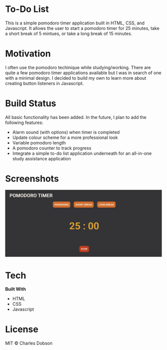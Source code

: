 # To-Do List
This is a simple pomodoro timer application built in HTML, CSS, and Javascript. It allows the user to start a pomodoro timer for 25 minutes, take a short break of 5 mintues, or take a long break of 15 minutes.

# Motivation
I often use the pomodoro techinique while studying/working. There are quite a few pomodoro timer applications available but I was in search of one with a minimal design. I decided to build my own to learn more about creating button listeners in Javascript.

# Build Status
All basic functionality has been added. In the future, I plan to add the following features:
- Alarm sound (with options) when timer is completed 
- Update colour scheme for a more professional look
- Variable pomodoro length
- A pomodoro counter to track progress
- Integrate a simple to-do list application underneath for an all-in-one study assistance application

# Screenshots
![screenshot](images/screenshot.png)

# Tech
**Built With**
- HTML
- CSS
- Javascript

# License
MIT © Charles Dobson
